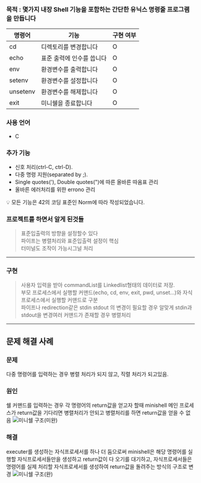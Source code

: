 ### 목적 : 몇가지 내장 Shell 기능을 포함하는 간단한 유닉스 명령줄 프로그램을 만듭니다

| 명령어 | 기능 | 구현 여부 |
| --- | --- | --- |
| cd | 디렉토리를 변경합니다 | O |
| echo | 표준 출력에 인수를 씁니다 | O |
| env | 환경변수를 출력합니다 | O |
| setenv | 환경변수를 설정합니다 | O |
| unsetenv | 환경변수를 해제합니다 | O |
| exit | 미니쉘을 종료합니다 | O |

### 사용 언어

- C

### 추가 기능

- 신호 처리(ctrl-C, ctrl-D).
- 다중 명령 지원(separated by ;).
- Single quotes('), Double quotes(")에 따른 올바른 따옴표 관리
- 올바른 에러처리를 위한 errono 관리

<aside>
💡 모든 기능은 42의 코딩 표준인 Norm에 따라 작성되었습니다.
</aside>

### 프로젝트를 하면서 알게 된것들

> 표준입출력의 방향을 설정할수 있다  
> 파이프는 병렬처리와 표준입출력 설정이 핵심  
> 터미널도 조작이 가능시그널 처리
---

### 구현

> 사용자 입력을 받아 commandList를 Linkedlist형태의 데이터로 저장.  
> 부모 프로세스에서 실행할 커맨드(echo, cd, env, exit, pwd, unset...)와 자식프로세스에서 실행할 커맨드로 구분  
> 파이프나 redirection같은 stdin stdout 의 변경이 필요할 경우 알맞게 stdin과 stdout을 변경여러 커맨드가 존재할 경우 병렬처리
---

## 문제 해결 사례

### 문제
다중 명령어를 입력하는 경우 병렬 처리가 되지 않고, 직렬 처리가 되고있음.

### 원인
쉘 커맨드를 입력하는 경우 각 명령어의  return값을 얻고자 할때 minishell 메인 프로세스가 return값을 기다리면 병렬처리가 안되고 병렬처리를 하면 return값을 얻을 수 없음
![미니쉘 구조(미완)](https://user-images.githubusercontent.com/57505385/201668174-09f7bc6a-5a5c-4518-8293-6ac8b7e196cb.png)

### 해결
executer를 생성하는 자식프로세서를 하나 더 둠으로써 minishell은 해당 명령어를 실행할 자식프로세서들만을 생성하고 return값이 다 오기를 대기하고, 자식프로세서들은 명령어를 실제 처리할 자식프로세서를 생성하여 return값을 돌려주는 방식의 구조로 변경
![미니쉘 구조(완)](https://user-images.githubusercontent.com/57505385/201668170-f172611c-3fab-4440-a368-acbadd24fcdd.png)
